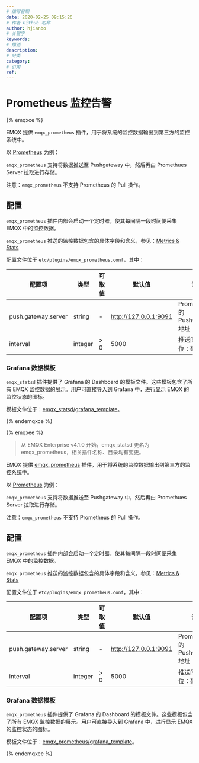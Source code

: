```yaml
---
# 编写日期
date: 2020-02-25 09:15:26
# 作者 Github 名称
author: hjianbo
# 关键字
keywords:
# 描述
description:
# 分类
category: 
# 引用
ref:
---
```



# Prometheus 监控告警

{% emqxce %}

EMQX 提供 `emqx_prometheus` 插件，用于将系统的监控数据输出到第三方的监控系统中。


以 [Prometheus](https://prometheus.io) 为例：

`emqx_prometheus` 支持将数据推送至 Pushgateway 中，然后再由 Promethues Server 拉取进行存储。

注意：`emqx_prometheus` 不支持 Prometheus 的 Pull 操作。

## 配置


`emqx_prometheus` 插件内部会启动一个定时器，使其每间隔一段时间便采集 EMQX 中的监控数据。

`emqx_prometheus` 推送的监控数据包含的具体字段和含义，参见：[Metrics & Stats](../advanced/metrics-and-stats.md)

配置文件位于 `etc/plugins/emqx_prometheus.conf`，其中：

|  配置项             | 类型    | 可取值    | 默认值                | 说明                           |
| ------------------- | ------- | --------- | --------------------- | ------------------------------ |
| push.gateway.server | string  | -         | http://127.0.0.1:9091 | Prometheus 的 PushGateway 地址 |
| interval            | integer | > 0       | 5000                  | 推送间隔，单位：毫秒           |

### Grafana 数据模板

`emqx_statsd` 插件提供了 Grafana 的 Dashboard 的模板文件。这些模板包含了所有 EMQX 监控数据的展示。用户可直接导入到 Grafana 中，进行显示 EMQX 的监控状态的图标。

模板文件位于：[emqx_statsd/grafana_template](https://github.com/emqx/emqx-statsd/tree/master/grafana_template)。

{% endemqxce %}



{% emqxee %}

> 从 EMQX Enterprise v4.1.0 开始，emqx_statsd 更名为 emqx_prometheus，相关插件名称、目录均有变更。

EMQX 提供 [emqx_prometheus](https://github.com/emqx/emqx-prometheus) 插件，用于将系统的监控数据输出到第三方的监控系统中。

以 [Prometheus](https://prometheus.io) 为例：

`emqx_prometheus` 支持将数据推送至 Pushgateway 中，然后再由 Promethues Server 拉取进行存储。

注意：`emqx_prometheus` 不支持 Prometheus 的 Pull 操作。

## 配置

`emqx_prometheus` 插件内部会启动一个定时器，使其每间隔一段时间便采集 EMQX 中的监控数据。

`emqx_prometheus` 推送的监控数据包含的具体字段和含义，参见：[Metrics & Stats](../advanced/metrics-and-stats.md)

配置文件位于 `etc/plugins/emqx_prometheus.conf`，其中：

|  配置项             | 类型    | 可取值    | 默认值                | 说明                           |
| ------------------- | ------- | --------- | --------------------- | ------------------------------ |
| push.gateway.server | string  | -         | http://127.0.0.1:9091 | Prometheus 的 PushGateway 地址 |
| interval            | integer | > 0       | 5000                  | 推送间隔，单位：毫秒           |

### Grafana 数据模板

`emqx_prometheus` 插件提供了 Grafana 的 Dashboard 的模板文件。这些模板包含了所有 EMQX 监控数据的展示。用户可直接导入到 Grafana 中，进行显示 EMQX 的监控状态的图标。

模板文件位于：[emqx_prometheus/grafana_template](https://github.com/emqx/emqx-prometheus/tree/master/grafana_template)。

{% endemqxee %}
